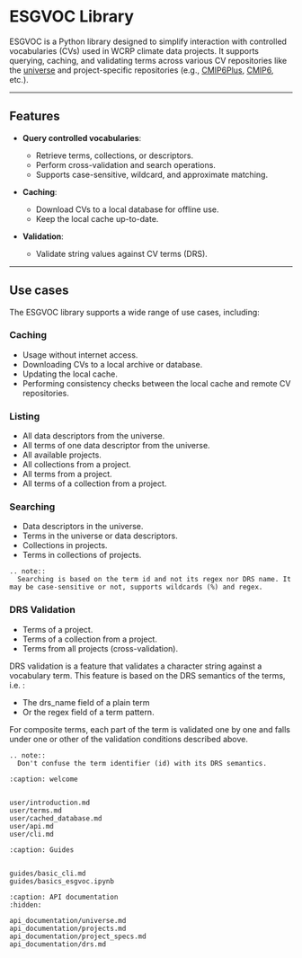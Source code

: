 # ESGVOC Library

ESGVOC is a Python library designed to simplify interaction with controlled vocabularies (CVs) used in WCRP climate data projects. It supports querying, caching, and validating terms across various CV repositories like the [universe](https://github.com/WCRP-CMIP/WCRP-universe/tree/esgvoc) and project-specific repositories (e.g., [CMIP6Plus](https://github.com/WCRP-CMIP/CMIP6Plus_CVs/tree/esgvoc), [CMIP6](https://github.com/WCRP-CMIP/CMIP6_CVs/tree/esgvoc), etc.).

---

## Features

- **Query controlled vocabularies**:
  - Retrieve terms, collections, or descriptors.
  - Perform cross-validation and search operations.
  - Supports case-sensitive, wildcard, and approximate matching.

- **Caching**:
  - Download CVs to a local database for offline use.
  - Keep the local cache up-to-date.

- **Validation**:
  - Validate string values against CV terms (DRS).

---

## Use cases 

The ESGVOC library supports a wide range of use cases, including:

### Caching

- Usage without internet access.
- Downloading CVs to a local archive or database.
- Updating the local cache.
- Performing consistency checks between the local cache and remote CV repositories.

### Listing

- All data descriptors from the universe.  
- All terms of one data descriptor from the universe.  
- All available projects.  
- All collections from a project.  
- All terms from a project.  
- All terms of a collection from a project.  

### Searching

- Data descriptors in the universe.
- Terms in the universe or data descriptors.
- Collections in projects.
- Terms in collections of projects.

```{eval-rst}
.. note::
  Searching is based on the term id and not its regex nor DRS name. It may be case-sensitive or not, supports wildcards (%) and regex.
```

### DRS Validation

- Terms of a project.  
- Terms of a collection from a project.  
- Terms from all projects (cross-validation).

DRS validation is a feature that validates a character string against a vocabulary term. This feature is based on the DRS semantics of the terms, i.e. :
- The drs_name field of a plain term
- Or the regex field of a term pattern.

For composite terms, each part of the term is validated one by one and falls under one or other of the validation conditions described above.

```{eval-rst}
.. note::
  Don't confuse the term identifier (id) with its DRS semantics.
```


```{toctree}
:caption: welcome


user/introduction.md
user/terms.md
user/cached_database.md
user/api.md
user/cli.md
```


```{toctree}
:caption: Guides


guides/basic_cli.md
guides/basics_esgvoc.ipynb
```

```{toctree}
:caption: API documentation
:hidden:

api_documentation/universe.md
api_documentation/projects.md
api_documentation/project_specs.md
api_documentation/drs.md
```